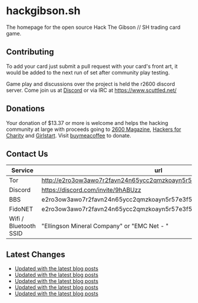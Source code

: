 # hackgibson.sh
The homepage for the open source Hack The Gibson // SH trading card game.


## Contributing

To add your card just submit a pull request with your card's front art, it would be added to the next run of set after community play testing.

Game play and discussions over the project is held the r2600 discord server. Come join us at [Discord](https://discord.com/invite/9hABUzz) or via IRC at https://www.scuttled.net/


## Donations

Your donation of $13.37 or more is welcome and helps the hacking community at large with proceeds going to [2600 Magazine](https://2600.com/), [Hackers for Charity](https://hackersforcharity.org) and [Girlstart](https://girlstart.org).  Visit [buymeacoffee](https://www.buymeacoffee.com/hackgibson.sh) to donate.


## Contact Us

Service | url
-|-
Tor | http://e2ro3ow3awo7r2favn24n65ycc2qmzkoayn5r57e3f56nvjwdcgg32ad.onion
Discord | https://discord.com/invite/9hABUzz
BBS | e2ro3ow3awo7r2favn24n65ycc2qmzkoayn5r57e3f56nvjwdcgg32ad.onion:23
FidoNET | e2ro3ow3awo7r2favn24n65ycc2qmzkoayn5r57e3f56nvjwdcgg32ad.onion:24554
Wifi / Bluetooth SSID | "Ellingson Mineral Company" or "EMC Net - <fidonet address>"

## Latest Changes
<!-- BLOG-POST-LIST:START -->
- [Updated with the latest blog posts](https://github.com/DFW2600/hackgibson.sh/commit/fe3792563f7b2d3ee131e754f906763e3e257d9f)
- [Updated with the latest blog posts](https://github.com/DFW2600/hackgibson.sh/commit/89fd310c18aaadb67df00b3d0df23e696ee6c18c)
- [Updated with the latest blog posts](https://github.com/DFW2600/hackgibson.sh/commit/db44b9e4785548da25422f2264930ac6228878d2)
- [Updated with the latest blog posts](https://github.com/DFW2600/hackgibson.sh/commit/0a5cae96929a1b6f1327072a9f55d1547d3c1a8d)
- [Updated with the latest blog posts](https://github.com/DFW2600/hackgibson.sh/commit/fb582597b4822ecde8ff423917125771406f906f)
<!-- BLOG-POST-LIST:END -->
